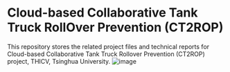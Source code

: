 # Cloud-based Collaborative Tank Truck RollOver Prevention (CT2ROP)
This repository stores the related project files and technical reports for Cloud-based Collaborative Tank Truck Rollover Prevention (CT2ROP) project, THICV, Tsinghua University.
![image](https://github.com/user-attachments/assets/71a284cf-74e3-4935-a6ac-063cfc00c2e4)


